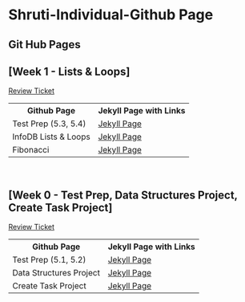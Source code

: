 # Shruti-Individual-Github Page

## Git Hub Pages

## [Week 1 - Lists & Loops]
[Review Ticket](https://github.com/shrutiapcsp/Shruti-Individual-/issues/2)

<table>
   <tr>
    <th>Github Page</th>
    <th>Jekyll Page with Links</th>
   </tr>
   <tr>
    <td>Test Prep (5.3, 5.4)</td>
    <td> <a href="https://shrutiapcsp.github.io/Shruti-Individual-/test%20prep">Jekyll Page</a> </td>
  </tr>
  <tr>
    <td>InfoDB Lists & Loops</td>
    <td> <a href="https://shrutiapcsp.github.io/Shruti-Individual-/listsLoops">Jekyll Page</a> </td>
<tr>
    <td>Fibonacci</td>
    <td> <a href="https://shrutiapcsp.github.io/Shruti-Individual-/fibonacci">Jekyll Page</a> </td>
  </tr>
  
</table>

<br>

## [Week 0 - Test Prep, Data Structures Project, Create Task Project]
[Review Ticket](https://github.com/shrutiapcsp/Shruti-Individual-/issues/1)
<table>
   <tr>
    <th>Github Page</th>
    <th>Jekyll Page with Links</th>
   </tr>
   <tr>
    <td>Test Prep (5.1, 5.2)</td>
    <td> <a href="https://shrutiapcsp.github.io/Shruti-Individual-/test%20prep">Jekyll Page</a> </td>
  </tr>
  <tr>
    <td>Data Structures Project</td>
    <td> <a href="https://shrutiapcsp.github.io/Shruti-Individual-/data%20structures%20project">Jekyll Page</a> </td>
<tr>
    <td>Create Task Project</td>
    <td> <a href="https://shrutiapcsp.github.io/Shruti-Individual-/create%20task%20project">Jekyll Page</a> </td>
  </tr>

</table>

<br>

